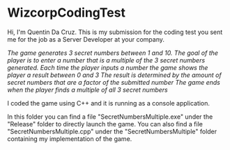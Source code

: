 # WizcorpCodingTest

Hi, I'm Quentin Da Cruz. This is my submission for the coding test you sent me for the job as a Server Developer at your company.

*The game generates 3 secret numbers between 1 and 10.
The goal of the player is to enter a number that is a multiple of the 3 secret numbers generated.
Each time the player inputs a number the game shows the player a result between 0 and 3
The result is determined by the amount of secret numbers that are a factor of the submitted number
The game ends when the player finds a multiple of all 3 secret numbers*

I coded the game using C++ and it is running as a console application. 

In this folder you can find a file "SecretNumbersMultiple.exe" under the "Release" folder to directly launch the game.
You can also find a file "SecretNumbersMultiple.cpp" under the "SecretNumbersMultiple" folder containing my implementation of the game.
